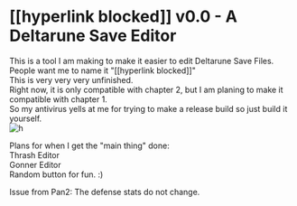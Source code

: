 # [[hyperlink blocked]] v0.0 - A Deltarune Save Editor 

This is a tool I am making to make it easier to edit Deltarune Save Files. <br>
People want me to name it "[[hyperlink blocked]]" <br>
This is very very very unfinished.<br>
Right now, it is only compatible with chapter 2, but I am planing to make it compatible with chapter 1.<br>
So my antivirus yells at me for trying to make a release build so just build it yourself.<br>
![h](https://media.discordapp.net/attachments/651594227418923008/895133181605478420/thing.PNG "The tool.")


Plans for when I get the "main thing" done:<br>
Thrash Editor<br>
Gonner Editor<br>
Random button for fun. :)<br>

Issue from Pan2: The defense stats do not change.
